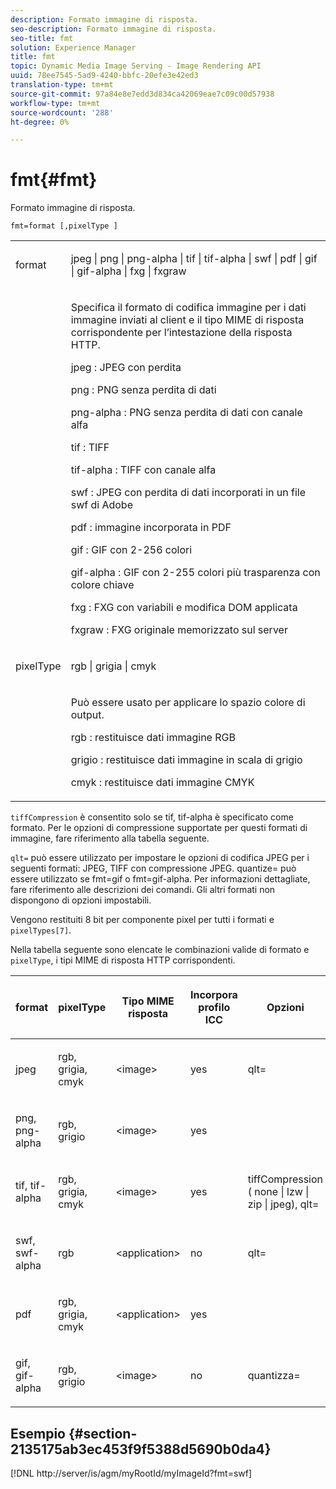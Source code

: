 ```yaml
---
description: Formato immagine di risposta.
seo-description: Formato immagine di risposta.
seo-title: fmt
solution: Experience Manager
title: fmt
topic: Dynamic Media Image Serving - Image Rendering API
uuid: 78ee7545-5ad9-4240-bbfc-20efe3e42ed3
translation-type: tm+mt
source-git-commit: 97a84e8e7edd3d834ca42069eae7c09c00d57938
workflow-type: tm+mt
source-wordcount: '288'
ht-degree: 0%

---
```



# fmt{#fmt}

Formato immagine di risposta.

`fmt=format [,pixelType ]`

<table id="simpletable_66FAABB7BD7A4BBB815A570BEA4C1AE8"> 
 <tr class="strow"> 
  <td class="stentry"> <p><span class="codeph"> <span class="varname"> format</span> </span> </p></td> 
  <td class="stentry"> <p><span class="codeph"> jpeg | png | png-alpha | tif | tif-alpha | swf | pdf | gif | gif-alpha | fxg | fxgraw</span> </p></td> 
 </tr> 
 <tr class="strow"> 
  <td class="stentry"></td> 
  <td class="stentry"> <p> Specifica il formato di codifica immagine per i dati immagine inviati al client e il tipo MIME di risposta corrispondente per l’intestazione della risposta HTTP. </p> <p> <span class="codeph">  jpeg  </span>: JPEG con perdita </p> <p> <span class="codeph"> png  </span>: PNG senza perdita di dati </p> <p> <span class="codeph"> png-alpha  </span>: PNG senza perdita di dati con canale alfa </p> <p> <span class="codeph">  tif  </span>: TIFF </p> <p> <span class="codeph"> tif-alpha  </span>: TIFF con canale alfa </p> <p> <span class="codeph">  swf  </span>: JPEG con perdita di dati incorporati in un file swf di Adobe </p> <p> <span class="codeph"> pdf  </span>: immagine incorporata in PDF </p> <p> <span class="codeph"> gif  </span>: GIF con 2-256 colori </p> <p> <span class="codeph"> gif-alpha  </span>: GIF con 2-255 colori più trasparenza con colore chiave </p> <p> <span class="codeph"> fxg  </span>: FXG con variabili e modifica DOM applicata </p> <p> <span class="codeph">  fxgraw  </span>: FXG originale memorizzato sul server </p> </td> 
 </tr> 
 <tr class="strow"> 
  <td class="stentry"> <p><span class="codeph"> <span class="varname"> pixelType</span> </span> </p></td> 
  <td class="stentry"> <p><span class="codeph"> rgb | grigia | cmyk</span> </p></td> 
 </tr> 
 <tr class="strow"> 
  <td class="stentry"></td> 
  <td class="stentry"> <p> Può essere usato per applicare lo spazio colore di output. </p> <p> <span class="codeph">  rgb  </span>: restituisce dati immagine RGB </p> <p> <span class="codeph"> grigio  </span>: restituisce dati immagine in scala di grigio </p> <p> <span class="codeph"> cmyk  </span>: restituisce dati immagine CMYK </p> </td> 
 </tr> 
</table>

`tiffCompression` è consentito solo se tif, tif-alpha è specificato come formato. Per le opzioni di compressione supportate per questi formati di immagine, fare riferimento alla tabella seguente.

`qlt=` può essere utilizzato per impostare le opzioni di codifica JPEG per i seguenti formati: JPEG, TIFF con compressione JPEG. quantize= può essere utilizzato se fmt=gif o fmt=gif-alpha. Per informazioni dettagliate, fare riferimento alle descrizioni dei comandi. Gli altri formati non dispongono di opzioni impostabili.

Vengono restituiti 8 bit per componente pixel per tutti i formati e `pixelTypes[7]`.

Nella tabella seguente sono elencate le combinazioni valide di formato e `pixelType`, i tipi MIME di risposta HTTP corrispondenti.

<table id="table_54AFE58185004C74971EFBA845E177B6"> 
 <thead> 
  <tr> 
   <th colname="col1" class="entry"> <p><span class="varname"> format</span> </p> </th> 
   <th colname="col2" class="entry"> <p><span class="varname"> pixelType</span> </p> </th> 
   <th colname="col3" class="entry"> <p>Tipo MIME risposta </p> </th> 
   <th colname="col4" class="entry"> <p>Incorpora profilo ICC </p> </th> 
   <th colname="col5" class="entry"> <p>Opzioni </p> </th> 
  </tr> 
 </thead>
 <tbody> 
  <tr> 
   <td> <p>jpeg </p> </td> 
   <td> <p>rgb, grigia, cmyk </p> </td> 
   <td> <p>&lt;image&gt; </p> </td> 
   <td> <p>yes </p> </td> 
   <td> <p><span class="codeph"> qlt=</span> </p> </td> 
  </tr> 
  <tr> 
   <td> <p>png, png-alpha </p> </td> 
   <td> <p>rgb, grigio </p> </td> 
   <td> <p>&lt;image&gt; </p> </td> 
   <td> <p>yes </p> </td> 
   <td> <p> </p> </td> 
  </tr> 
  <tr> 
   <td> <p>tif, tif-alpha </p> </td> 
   <td> <p>rgb, grigia, cmyk </p> </td> 
   <td> <p>&lt;image&gt; </p> </td> 
   <td> <p>yes </p> </td> 
   <td> <p><span class="codeph"> <span class="varname"> tiffCompression</span> ( none | lzw | zip | jpeg), qlt=</span> </p> </td> 
  </tr> 
  <tr> 
   <td> <p>swf, swf-alpha </p> </td> 
   <td> <p>rgb </p> </td> 
   <td> <p>&lt;application&gt; </p> </td> 
   <td> <p>no </p> </td> 
   <td> <p><span class="codeph"> qlt=  </span> </p> </td> 
  </tr> 
  <tr> 
   <td> <p>pdf </p> </td> 
   <td> <p>rgb, grigia, cmyk </p> </td> 
   <td> <p>&lt;application&gt; </p> </td> 
   <td> <p>yes </p> </td> 
   <td> <p> </p> </td> 
  </tr> 
  <tr> 
   <td> <p>gif, gif-alpha </p> </td> 
   <td> <p>rgb, grigio </p> </td> 
   <td> <p>&lt;image&gt; </p> </td> 
   <td> <p>no </p> </td> 
   <td> <p><span class="codeph"> quantizza=</span> </p> </td> 
  </tr> 
 </tbody> 
</table>

## Esempio {#section-2135175ab3ec453f9f5388d5690b0da4}

[!DNL http://server/is/agm/myRootId/myImageId?fmt=swf]
